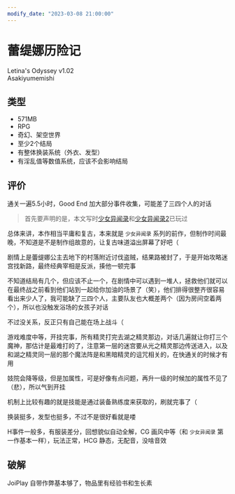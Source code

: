 ```yaml
---
modify_date: "2023-03-08 21:00:00"
---
```


# 蕾缇娜历险记

Letina's Odyssey v1.02  
Asakiyumemishi

## 类型

- 571MB
- RPG
- 奇幻、架空世界
- 至少2个结局
- 有整体换装系统（外衣、发型）
- 有淫乱值等数值系统，应该不会影响结局

## 评价

通关一遍5.5小时，Good End 加大部分事件收集，可能差了三四个人的对话

> 首先要声明的是，本文写时[少女异闻录](少女异闻录.md)和[少女异闻录2](少女异闻录2.md)已玩过

总体来讲，本作相当平庸和复古，本来就是 `少女异闻录` 系列的前作，但制作时间最晚，不知道是不是制作组故意的，让复古味道溢出屏幕了好吧（

剧情上是蕾缇娜公主去地下的村落附近讨伐盗贼，结果路被封了，于是开始攻略迷宫找新路，最终经典宰相是反派，揍他一顿完事

不知道结局有几个，但应该不止一个，在剧情中可以遇到一堆人，拯救他们就可以在最终战之前看到他们站到一起给你加油的场景了（笑），他们排得很整齐很容易看出来少人了，我可能缺了三四个人，主要队友也大概差两个（因为房间空着两个），所以也没触发浴场的女孩子对话

不过没关系，反正只有自己能在场上战斗（

游戏难度中等，开挂完事，所有精灵打完去湖之精灵那边，对话几遍就让你打三个魔神，那估计是最难打的了，注意第一层的迷宫要从光之精灵那边传送进入，以及和湖之精灵同一层的那个魔法阵是和黑暗精灵的诅咒相关的，在快通关的时候才有用

妓院会降等级，但是加属性，可是好像有点问题，再升一级的时候加的属性不见了（悲），所以气到开挂

机制上比较有趣的就是技能是通过装备熟练度来获取的，刷就完事了（

换装挺多，发型也挺多，不过不是很好看就是喽

H事件一般多，有服装差分，回想貌似自动全解，CG 画风中等（和 `少女异闻录` 第一作基本一样），玩法正常，HCG 静态，无配音，没啥音效

## 破解

JoiPlay 自带作弊基本够了，物品里有经验书和生长素
